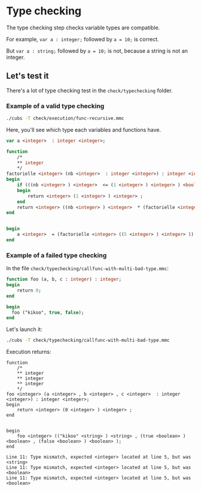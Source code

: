 # Type checking

The type checking step checks variable types are compatible.

For example, `var a : integer;` followed by `a = 10;` is correct.

But `var a : string;` followed by `a = 10;` is not, because a string is not an
integer.

## Let's test it

There's a lot of type checking test in the `check/typechecking` folder.

### Example of a valid type checking

```sh
./cubs -T check/execution/func-recursive.mmc
```

Here, you'll see which type each variables and functions have.
```pascal
var a <integer>  : integer <integer>;

function
	/*
	** integer
	*/
factorielle <integer> (nb <integer>  : integer <integer>) : integer <integer>;
begin
	if (((nb <integer> ) <integer>  <= (1 <integer> ) <integer> ) <boolean> ) <boolean>  then
	begin
		return <integer> (1 <integer> ) <integer> ;
	end
	return <integer> ((nb <integer> ) <integer>  * (factorielle <integer> (((nb <integer> ) <integer>  - (1 <integer> ) <integer> ) <integer> )) <integer> ) <integer> ;
end


begin
	a <integer>  = (factorielle <integer> ((5 <integer> ) <integer> )) <integer> ;
end
```

### Example of a failed type checking

In the file `check/typechecking/callfunc-with-multi-bad-type.mmc`:
```pascal
function foo (a, b, c : integer) : integer;
begin
	return 0;
end

begin
  foo ("kikoo", true, false);
end
```

Let's launch it:
```bash
./cubs -T check/typechecking/callfunc-with-multi-bad-type.mmc
```

Execution returns:
```
function
	/*
	** integer
	** integer
	** integer
	*/
foo <integer> (a <integer> , b <integer> , c <integer>  : integer <integer>) : integer <integer>;
begin
	return <integer> (0 <integer> ) <integer> ;
end


begin
	foo <integer> (("kikoo" <string> ) <string> , (true <boolean> ) <boolean> , (false <boolean> ) <boolean> );
end

Line 11: Type mismatch, expected <integer> located at line 5, but was <string>
Line 11: Type mismatch, expected <integer> located at line 5, but was <boolean>
Line 11: Type mismatch, expected <integer> located at line 5, but was <boolean>
```
